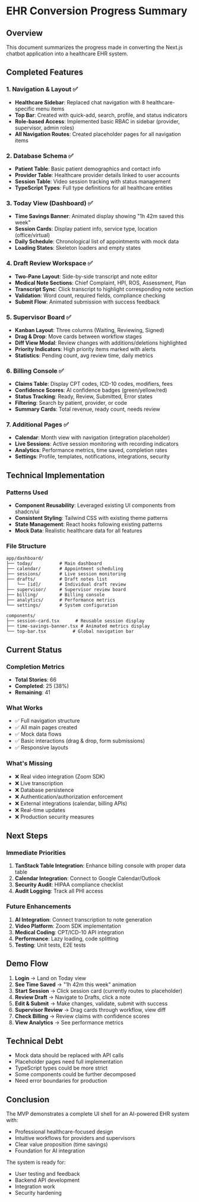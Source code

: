 # EHR Conversion Progress Summary

## Overview
This document summarizes the progress made in converting the Next.js chatbot application into a healthcare EHR system.

## Completed Features

### 1. Navigation & Layout ✅
- **Healthcare Sidebar**: Replaced chat navigation with 8 healthcare-specific menu items
- **Top Bar**: Created with quick-add, search, profile, and status indicators
- **Role-based Access**: Implemented basic RBAC in sidebar (provider, supervisor, admin roles)
- **All Navigation Routes**: Created placeholder pages for all navigation items

### 2. Database Schema ✅
- **Patient Table**: Basic patient demographics and contact info
- **Provider Table**: Healthcare provider details linked to user accounts
- **Session Table**: Video session tracking with status management
- **TypeScript Types**: Full type definitions for all healthcare entities

### 3. Today View (Dashboard) ✅
- **Time Savings Banner**: Animated display showing "1h 42m saved this week"
- **Session Cards**: Display patient info, service type, location (office/virtual)
- **Daily Schedule**: Chronological list of appointments with mock data
- **Loading States**: Skeleton loaders and empty states

### 4. Draft Review Workspace ✅
- **Two-Pane Layout**: Side-by-side transcript and note editor
- **Medical Note Sections**: Chief Complaint, HPI, ROS, Assessment, Plan
- **Transcript Sync**: Click transcript to highlight corresponding note section
- **Validation**: Word count, required fields, compliance checking
- **Submit Flow**: Animated submission with success feedback

### 5. Supervisor Board ✅
- **Kanban Layout**: Three columns (Waiting, Reviewing, Signed)
- **Drag & Drop**: Move cards between workflow stages
- **Diff View Modal**: Review changes with additions/deletions highlighted
- **Priority Indicators**: High priority items marked with alerts
- **Statistics**: Pending count, avg review time, daily metrics

### 6. Billing Console ✅
- **Claims Table**: Display CPT codes, ICD-10 codes, modifiers, fees
- **Confidence Scores**: AI confidence badges (green/yellow/red)
- **Status Tracking**: Ready, Review, Submitted, Error states
- **Filtering**: Search by patient, provider, or code
- **Summary Cards**: Total revenue, ready count, needs review

### 7. Additional Pages ✅
- **Calendar**: Month view with navigation (integration placeholder)
- **Live Sessions**: Active session monitoring with recording indicators
- **Analytics**: Performance metrics, time saved, completion rates
- **Settings**: Profile, templates, notifications, integrations, security

## Technical Implementation

### Patterns Used
- **Component Reusability**: Leveraged existing UI components from shadcn/ui
- **Consistent Styling**: Tailwind CSS with existing theme patterns
- **State Management**: React hooks following existing patterns
- **Mock Data**: Realistic healthcare data for all features

### File Structure
```
app/dashboard/
├── today/          # Main dashboard
├── calendar/       # Appointment scheduling
├── sessions/       # Live session monitoring
├── drafts/         # Draft notes list
│   └── [id]/       # Individual draft review
├── supervisor/     # Supervisor review board
├── billing/        # Billing console
├── analytics/      # Performance metrics
└── settings/       # System configuration

components/
├── session-card.tsx      # Reusable session display
├── time-savings-banner.tsx # Animated metrics display
└── top-bar.tsx          # Global navigation bar
```

## Current Status

### Completion Metrics
- **Total Stories**: 66
- **Completed**: 25 (38%)
- **Remaining**: 41

### What Works
- ✅ Full navigation structure
- ✅ All main pages created
- ✅ Mock data flows
- ✅ Basic interactions (drag & drop, form submissions)
- ✅ Responsive layouts

### What's Missing
- ❌ Real video integration (Zoom SDK)
- ❌ Live transcription
- ❌ Database persistence
- ❌ Authentication/authorization enforcement
- ❌ External integrations (calendar, billing APIs)
- ❌ Real-time updates
- ❌ Production security measures

## Next Steps

### Immediate Priorities
1. **TanStack Table Integration**: Enhance billing console with proper data table
2. **Calendar Integration**: Connect to Google Calendar/Outlook
3. **Security Audit**: HIPAA compliance checklist
4. **Audit Logging**: Track all PHI access

### Future Enhancements
1. **AI Integration**: Connect transcription to note generation
2. **Video Platform**: Zoom SDK implementation
3. **Medical Coding**: CPT/ICD-10 API integration
4. **Performance**: Lazy loading, code splitting
5. **Testing**: Unit tests, E2E tests

## Demo Flow

1. **Login** → Land on Today view
2. **See Time Saved** → "1h 42m this week" animation
3. **Start Session** → Click session card (currently routes to placeholder)
4. **Review Draft** → Navigate to Drafts, click a note
5. **Edit & Submit** → Make changes, validate, submit with success
6. **Supervisor Review** → Drag cards through workflow, view diff
7. **Check Billing** → Review claims with confidence scores
8. **View Analytics** → See performance metrics

## Technical Debt

- Mock data should be replaced with API calls
- Placeholder pages need full implementation
- TypeScript types could be more strict
- Some components could be further decomposed
- Need error boundaries for production

## Conclusion

The MVP demonstrates a complete UI shell for an AI-powered EHR system with:
- Professional healthcare-focused design
- Intuitive workflows for providers and supervisors
- Clear value proposition (time savings)
- Foundation for AI integration

The system is ready for:
- User testing and feedback
- Backend API development
- Integration work
- Security hardening
